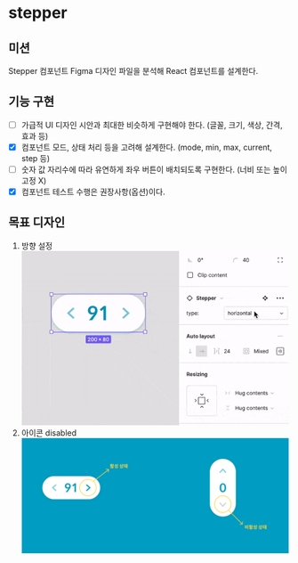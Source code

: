 # stepper

## 미션

Stepper 컴포넌트 Figma 디자인 파일을 분석해 React 컴포넌트를 설계한다.

## 기능 구현

- [ ] 가급적 UI 디자인 시안과 최대한 비슷하게 구현해야 한다. (글꼴, 크기, 색상, 간격, 효과 등)
- [X] 컴포넌트 모드, 상태 처리 등을 고려해 설계한다. (mode, min, max, current, step 등)
- [ ] 숫자 값 자리수에 따라 유연하게 좌우 버튼이 배치되도록 구현한다. (너비 또는 높이 고정 X)
- [X] 컴포넌트 테스트 수행은 권장사항(옵션)이다.

## 목표 디자인

1. 방향 설정
![orientation](./img/orientation.gif)
2. 아이콘 disabled
![disabled](./img/iconDisabled.png)